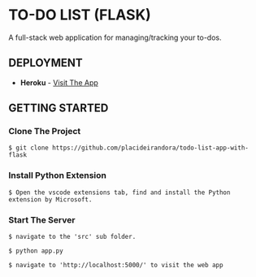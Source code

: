 # TO-DO LIST (FLASK)
A full-stack web application for managing/tracking your to-dos.

## DEPLOYMENT

- **Heroku** - [Visit The App](https://todo-list-app-flask.herokuapp.com/)


## GETTING STARTED

### Clone The Project

```
$ git clone https://github.com/placideirandora/todo-list-app-with-flask
```

### Install Python Extension

```
$ Open the vscode extensions tab, find and install the Python extension by Microsoft. 
```

### Start The Server
```
$ navigate to the 'src' sub folder.
```
```
$ python app.py
```
```
$ navigate to 'http://localhost:5000/' to visit the web app
```

